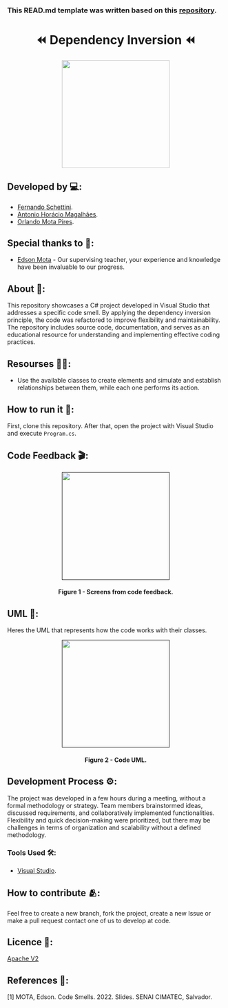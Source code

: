 ### This READ.md template was written based on this [repository](https://github.com/FernandoSchett/github_readme_template).

<h1 align="center">⏪ Dependency Inversion ⏪</h1>

<div align="center">
	<a href="link_for_webite">
	<img height = "250em" src = "https://github.com/orlandomotapires/dependecy_inversion/assets/80331486/598b844a-5db1-4ea9-9283-94c8c8ec015e" />
    </a>
</div>

## Developed by 💻:

- [Fernando Schettini](https://github.com/FernandoSchett).
- [Antonio Horácio Magalhães](https://github.com/AntonioHoracio77).
- [Orlando Mota Pires](https://github.com/orlandomotapires).

## Special thanks to 🥰:

- [Edson Mota](https://github.com/edsonmottac) - Our supervising teacher, your experience and knowledge have been invaluable to our progress.

## About 🤔: 

This repository showcases a C# project developed in Visual Studio that addresses a specific code smell. By applying the dependency inversion principle, the code was refactored to improve flexibility and maintainability. The repository includes source code, documentation, and serves as an educational resource for understanding and implementing effective coding practices.

## Resourses 🧑‍🔬:

- Use the available classes to create elements and simulate and establish relationships between them, while each one performs its action.

## How to run it 🏃:

First, clone this repository. After that, open the project with Visual Studio and execute ```Program.cs```.

## Code Feedback 🎬:

<div align="center">
	<a href="">
	<img height = "250em" src = "https://github.com/orlandomotapires/dependecy_inversion/assets/80331486/703e7667-0574-4aea-8a1a-858da0b0ba20" />
    </a>
</div>
<h4 align="center">Figure 1 - Screens from code feedback.</h4>

## UML‍ 💬:

Heres the UML that represents how the code works with their classes.

<div align="center">
	<a href="">
	<img height = "250em" src = "https://github.com/FernandoSchett/github_readme_template/assets/80331486/4e4d24ee-efce-41d9-873b-3ececaf1cdd5" />
    </a>
</div>
<h4 align="center">Figure 2 - Code UML.</h4>

## Development Process ⚙️:

The project was developed in a few hours during a meeting, without a formal methodology or strategy. Team members brainstormed ideas, discussed requirements, and collaboratively implemented functionalities. Flexibility and quick decision-making were prioritized, but there may be challenges in terms of organization and scalability without a defined methodology.

### Tools Used 🛠️: 

- [Visual Studio](https://visualstudio.microsoft.com/pt-br/). 

## How to contribute 🫂:

Feel free to create a new branch, fork the project, create a new Issue or make a pull request contact one of us to develop at code.

## Licence 📜:

[Apache V2](https://choosealicense.com/licenses/apache-2.0/)

## References 📙:
	
[1] MOTA, Edson. Code Smells. 2022. Slides. SENAI CIMATEC, Salvador.
